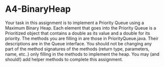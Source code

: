 # A4-BinaryHeap

Your task in this assignment is to implement a Priority Queue using a Maximum Binary Heap. Each element that goes into the Priority Queue is
a Prioritized object that contains a double as its value and a double for its priority. The methods you are filling in 
are those in PriorityQueue.java. Their descriptions are in the Queue interface. You should not be changing any part of the method signatures 
of the methods (return type, parameters, name, etc..) only filling in the methods to implement the heap. You may (and should!) add 
helper methods to complete this assignment.
